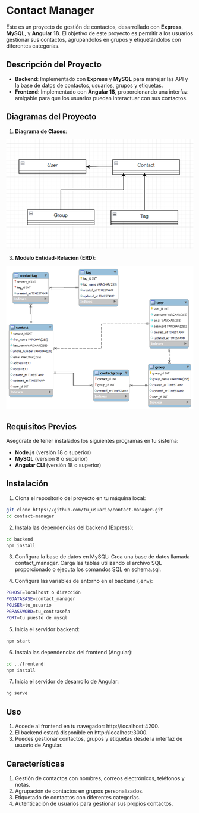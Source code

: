 # Contact Manager

Este es un proyecto de gestión de contactos, desarrollado con **Express**, **MySQL**, y **Angular 18**. El objetivo de este proyecto es permitir a los usuarios gestionar sus contactos, agrupándolos en grupos y etiquetándolos con diferentes categorías.

## Descripción del Proyecto

- **Backend**: Implementado con **Express** y **MySQL** para manejar las API y la base de datos de contactos, usuarios, grupos y etiquetas.
- **Frontend**: Implementado con **Angular 18**, proporcionando una interfaz amigable para que los usuarios puedan interactuar con sus contactos.

## Diagramas del Proyecto


1. **Diagrama de Clases**:
   
![Diagrama de Clases](https://github.com/e-f-o-m/contact_manager/blob/main/digrama_clases.png)

3. **Modelo Entidad-Relación (ERD)**:
   
![Modelo Entidad-Relación](https://github.com/e-f-o-m/contact_manager/blob/main/MER_libreta_contactos.png)
   

## Requisitos Previos

Asegúrate de tener instalados los siguientes programas en tu sistema:

- **Node.js** (versión 18 o superior)
- **MySQL** (versión 8 o superior)
- **Angular CLI** (versión 18 o superior)

## Instalación

1. Clona el repositorio del proyecto en tu máquina local:
```bash
git clone https://github.com/tu_usuario/contact-manager.git
cd contact-manager
```

2. Instala las dependencias del backend (Express):
```bash
cd backend
npm install
```

3. Configura la base de datos en MySQL:
Crea una base de datos llamada contact_manager.
Carga las tablas utilizando el archivo SQL proporcionado o ejecuta los comandos SQL en schema.sql.

4. Configura las variables de entorno en el backend (.env):
```bash
PGHOST=localhost o dirección
PGDATABASE=contact_manager
PGUSER=tu_usuario
PGPASSWORD=tu_contraseña
PORT=tu puesto de mysql
```

5. Inicia el servidor backend:
```bash
npm start
```

6. Instala las dependencias del frontend (Angular):

```bash
cd ../frontend
npm install
```
7. Inicia el servidor de desarrollo de Angular:

```bash
ng serve
```
## Uso
1. Accede al frontend en tu navegador: http://localhost:4200.
2. El backend estará disponible en http://localhost:3000.
3. Puedes gestionar contactos, grupos y etiquetas desde la interfaz de usuario de Angular.

## Características
1. Gestión de contactos con nombres, correos electrónicos, teléfonos y notas.
2. Agrupación de contactos en grupos personalizados.
3. Etiquetado de contactos con diferentes categorías.
4. Autenticación de usuarios para gestionar sus propios contactos.

